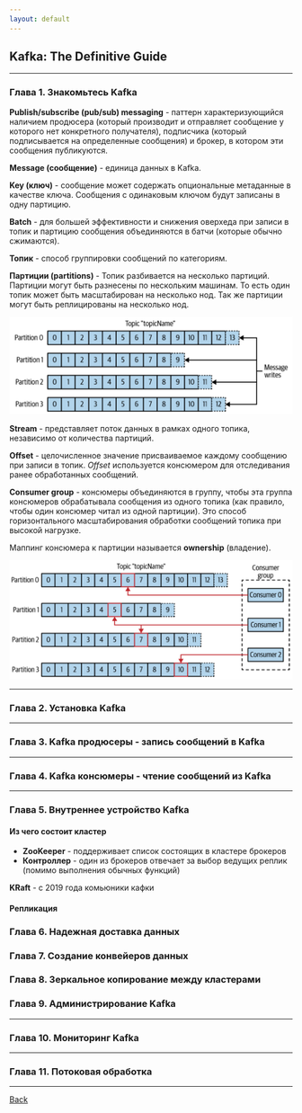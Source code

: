 ```yaml
---
layout: default
---
```


## Kafka: The Definitive Guide

---

### Глава 1. Знакомьтесь Kafka

**Publish/subscribe (pub/sub) messaging** - паттерн характеризующийся наличием продюсера (который производит и отправляет сообщение у которого нет конкретного получателя), подписчика (который подписывается на определенные сообщения) и брокер, в котором эти сообщения публикуются.

**Message (сообщение)** - единица данных в Kafka.

**Key (ключ)** - сообщение может содержать опциональные метаданные в качестве ключа. Сообщения с одинаковым ключом будут записаны в одну партицию.

**Batch** - для большей эффективности и снижения оверхеда при записи в топик и партицию сообщения объединяются в батчи (которые обычно сжимаются).

**Топик** - способ группировки сообщений по категориям.

**Партиции (partitions)** - Топик разбивается на несколько партиций. Партиции могут быть разнесены по нескольким машинам. То есть один топик может быть масштабирован на несколько нод. Так же партиции могут быть реплицированы на несколько нод.

![](imgs/partitions.png)

**Stream** - представляет поток данных в рамках одного топика, независимо от количества партиций.

**Offset** - целочисленное значение присваиваемое каждому сообщению при записи в топик. *Offset* используется консюмером для отследивания ранее обработанных сообщений.

**Consumer group** - консюмеры объединяются в группу, чтобы эта группа консюмеров обрабатывала сообщения из одного топика (как правило, чтобы один консюмер читал из одной партиции). Это способ горизонтального масштабирования обработки сообщений топика при высокой нагрузке.

Маппинг консюмера к партиции называется **ownership** (владение).

![](imgs/consumer_group.png)

---

### Глава 2. Установка Kafka

---

### Глава 3. Kafka продюсеры - запись сообщений в Kafka

---

### Глава 4. Kafka консюмеры - чтение сообщений из Kafka

---

### Глава 5. Внутреннее устройство Kafka

#### Из чего состоит кластер

- **ZooKeeper** - поддерживает список состоящих в кластере брокеров
- **Контроллер** - один из брокеров отвечает за выбор ведущих реплик (помимо выполнения обычных функций)

**KRaft** - c 2019 года комьюники кафки 

#### Репликация

### Глава 6. Надежная доставка данных

### Глава 7. Создание конвейеров данных

### Глава 8. Зеркальное копирование между кластерами

### Глава 9. Администрирование Kafka

---

### Глава 10. Мониторинг Kafka

---

### Глава 11. Потоковая обработка

---

[Back](/)